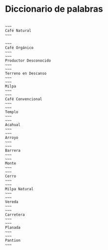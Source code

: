 # Diccionario de palabras

~~~~

~~~
Café Natural
~~~

~~~
Café Orgánico
~~~
~~~
Productor Desconocido
~~~
~~~
Terreno en Descanso
~~~
~~~
Milpa
~~~
~~~
Café Convencional
~~~
~~~
Templo
~~~
~~~
Acahual
~~~
~~~
Arroyo
~~~
~~~
Barrera
~~~
~~~
Monte
~~~
~~~
Cerro
~~~
~~~
Milpa Natural
~~~
~~~
Vereda
~~~
~~~
Carretera
~~~
~~~
Planada
~~~
~~~
Pantion
~~~
